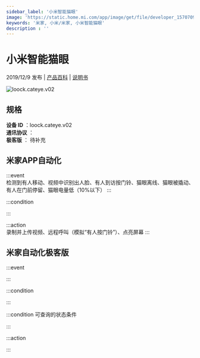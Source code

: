 ```yaml
---
sidebar_label: '小米智能猫眼'
image: 'https://static.home.mi.com/app/image/get/file/developer_15707096484qwcl0vl.png'
keywords: '米家, 小米/米家, 小米智能猫眼'
description : ''
---
```

# 小米智能猫眼

2019/12/9 发布 | [产品百科](https://home.mi.com/webapp/content/baike/product/index.html?model=loock.cateye.v02/) | [说明书](https://home.mi.com/views/introduction.html?model=loock.cateye.v02&region=cn)

![loock.cateye.v02](https://static.home.mi.com/app/image/get/file/developer_15707096484qwcl0vl.png)

## 规格  
> 
**设备 ID** ：loock.cateye.v02  
**通讯协议** ：  
**极客版**  ： 待补充 


## 米家APP自动化  

:::event  
检测到有人移动、视频中识别出人脸、有人到访按门铃、猫眼离线、猫眼被撬动、有人在门前停留、猫眼电量低（10%以下）
:::

:::condition  

:::

:::action   
录制并上传视频、远程呼叫（模拟“有人按门铃”）、点亮屏幕
:::

## 米家自动化极客版  

:::event  

:::

:::condition  

:::

:::condition 可查询的状态条件  

:::

:::action  

:::

        
